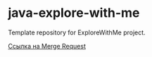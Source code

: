 # java-explore-with-me
Template repository for ExploreWithMe project.

[Ссылка на Merge Request](https://github.com/living221/java-explore-with-me/pull/5)